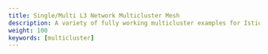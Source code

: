 ```yaml
---
title: Single/Multi L3 Network Multicluster Mesh
description: A variety of fully working multicluster examples for Istio that you can experiment with.
weight: 100
keywords: [multicluster]
---
```


